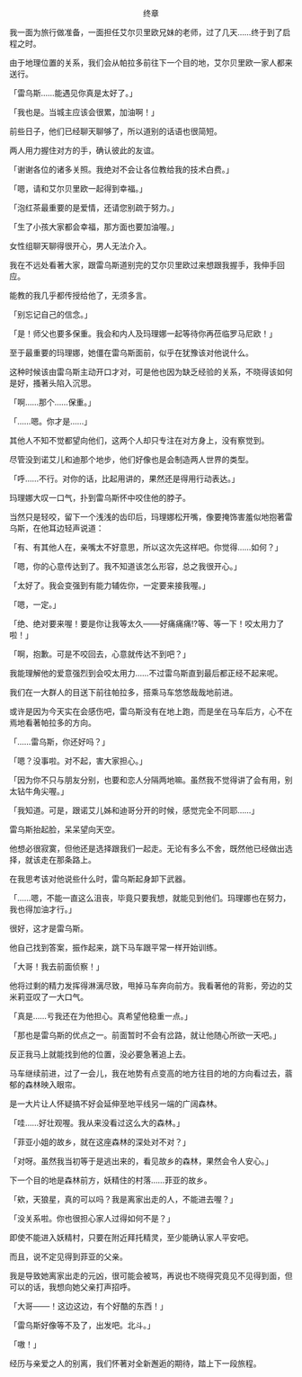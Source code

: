 <p align="center">终章</p>

我一面为旅行做准备，一面担任艾尔贝里欧兄妹的老师，过了几天……终于到了启程之时。

由于地理位置的关系，我们会从帕拉多前往下一个目的地，艾尔贝里欧一家人都来送行。

「雷乌斯……能遇见你真是太好了。」

「我也是。当城主应该会很累，加油啊！」

前些日子，他们已经聊天聊够了，所以道别的话语也很简短。

两人用力握住对方的手，确认彼此的友谊。

「谢谢各位的诸多关照。我绝对不会让各位教给我的技术白费。」

「嗯，请和艾尔贝里欧一起得到幸福。」

「泡红茶最重要的是爱情，还请您别疏于努力。」

「生了小孩大家都会幸福，那方面也要加油喔。」

女性组聊天聊得很开心，男人无法介入。

我在不远处看著大家，跟雷乌斯道别完的艾尔贝里欧过来想跟我握手，我伸手回应。

能教的我几乎都传授给他了，无须多言。

「别忘记自己的信念。」

「是！师父也要多保重。我会和内人及玛理娜一起等待你再莅临罗马尼欧！」

至于最重要的玛理娜，她僵在雷乌斯面前，似乎在犹豫该对他说什么。

这种时候该由雷乌斯主动开口才对，可是他也因为缺乏经验的关系，不晓得该如何是好，搔著头陷入沉思。

「啊……那个……保重。」

「……嗯。你才是……」

其他人不知不觉都望向他们，这两个人却只专注在对方身上，没有察觉到。

尽管没到诺艾儿和迪那个地步，他们好像也是会制造两人世界的类型。

「呼……不行。对你的话，比起用讲的，果然还是得用行动表达。」

玛理娜大叹一口气，扑到雷乌斯怀中咬住他的脖子。

当然只是轻咬，留下一个浅浅的齿印后，玛理娜松开嘴，像要掩饰害羞似地抱著雷乌斯，在他耳边轻声说道：

「有、有其他人在，亲嘴太不好意思，所以这次先这样吧。你觉得……如何？」

「嗯，你的心意传达到了。我不知道该怎么形容，总之我很开心。」

「太好了。我会变强到有能力辅佐你，一定要来接我喔。」

「嗯，一定。」

「绝、绝对要来喔！要是你让我等太久───好痛痛痛!?等、等一下！咬太用力了啦！」

「啊，抱歉。可是不咬回去，心意就传达不到吧？」

我能理解他的爱意强烈到会咬太用力……不过雷乌斯直到最后都正经不起来呢。

我们在一大群人的目送下前往帕拉多，搭乘马车悠悠哉哉地前进。

或许是因为今天实在会感伤吧，雷乌斯没有在地上跑，而是坐在马车后方，心不在焉地看著帕拉多的方向。

「……雷乌斯，你还好吗？」

「嗯？没事啦。对不起，害大家担心。」

「因为你不只与朋友分别，也要和恋人分隔两地嘛。虽然我不觉得讲了会有用，别太钻牛角尖喔。」

「我知道。可是，跟诺艾儿姊和迪哥分开的时候，感觉完全不同耶……」

雷乌斯抬起脸，呆呆望向天空。

他想必很寂寞，但他还是选择跟我们一起走。无论有多么不舍，既然他已经做出选择，就该走在那条路上。

在我思考该对他说些什么时，雷乌斯起身卸下武器。

「……嗯，不能一直这么沮丧，毕竟只要我想，就能见到他们。玛理娜也在努力，我也得加油才行。」

很好，这才是雷乌斯。

他自己找到答案，振作起来，跳下马车跟平常一样开始训练。

「大哥！我去前面侦察！」

他将过剩的精力发挥得淋漓尽致，甩掉马车奔向前方。我看著他的背影，旁边的艾米莉亚叹了一大口气。

「真是……亏我还在为他担心。真希望他稳重一点。」

「那也是雷乌斯的优点之一。前面暂时不会有岔路，就让他随心所欲一天吧。」

反正我马上就能找到他的位置，没必要急著追上去。

马车继续前进，过了一会儿，我在地势有点变高的地方往目的地的方向看过去，蓊郁的森林映入眼帘。

是一大片让人怀疑搞不好会延伸至地平线另一端的广阔森林。

「哇……好壮观喔。我从来没看过这么大的森林。」

「菲亚小姐的故乡，就在这座森林的深处对不对？」

「对呀。虽然我当初等于是逃出来的，看见故乡的森林，果然会令人安心。」

下一个目的地是森林前方，妖精住的村落……菲亚的故乡。

「欸，天狼星，真的可以吗？我是离家出走的人，不能进去喔？」

「没关系啦。你也很担心家人过得如何不是？」

即使不能进入妖精村，只要在附近拜托精灵，至少能确认家人平安吧。

而且，说不定见得到菲亚的父亲。

我是导致她离家出走的元凶，很可能会被骂，再说也不晓得究竟见不见得到面，但可以的话，我想向她父亲打声招呼。

「大哥───！这边这边，有个好酷的东西！」

「雷乌斯好像等不及了，出发吧。北斗。」

「嗷！」

经历与亲爱之人的别离，我们怀著对全新邂逅的期待，踏上下一段旅程。

